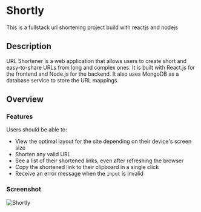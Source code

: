 # Shortly
This is a fullstack url shortening project build with reactjs and nodejs

## Description
URL Shortener is a web application that allows users to create short and easy-to-share URLs from long and complex ones. It is built with React.js for the frontend and Node.js for the backend. It also uses MongoDB as a database service to store the URL mappings. 

## Overview

### Features 
Users should be able to:

- View the optimal layout for the site depending on their device's screen size
- Shorten any valid URL
- See a list of their shortened links, even after refreshing the browser
- Copy the shortened link to their clipboard in a single click
- Receive an error message when the `input` is invalid

### Screenshot

![Shortly](https://github.com/user-attachments/assets/1b7857c9-8f59-4301-aad9-816114706f06)
